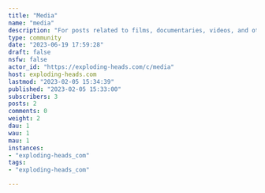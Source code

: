 ```yaml
---
title: "Media" 
name: "media"
description: "For posts related to films, documentaries, videos, and other media"
type: community
date: "2023-06-19 17:59:28"
draft: false
nsfw: false
actor_id: "https://exploding-heads.com/c/media"
host: exploding-heads.com
lastmod: "2023-02-05 15:34:39"
published: "2023-02-05 15:33:00"
subscribers: 3
posts: 2
comments: 0
weight: 2
dau: 1
wau: 1
mau: 1
instances:
- "exploding-heads_com"
tags: 
- "exploding-heads_com"

---
```


